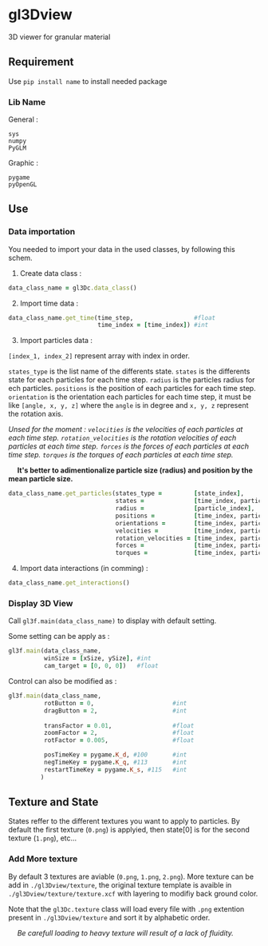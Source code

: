 # gl3Dview
3D viewer for granular material

## Requirement

Use ```pip install name``` to install needed package

### Lib Name

General :

```
sys
numpy
PyGLM
```

Graphic :

```
pygame
pyOpenGL
```

## Use

### Data importation
You needed to import your data in the used classes, by following this schem. 


1. Create data class :

  ```ruby
  data_class_name = gl3Dc.data_class()
  ```

2. Import time data :
  ```ruby
  data_class_name.get_time(time_step,                 #float
                           time_index = [time_index]) #int
  ```
   
3. Import particles data :

`[index_1, index_2]` represent array with index in order.

`states_type` is the list name of the differents state.
`states` is the differents state for each particles for each time step.
`radius` is the particles radius for ech particles.
`positions` is the position of each particles for each time step.
`orientation` is the orientation each particles for each time step, it must be like `[angle, x, y, z]` where the `angle` is in degree and `x, y, z` represent the rotation axis.

*Unsed for the moment :
`velocities` is the velocities of each particles at each time step.
`rotation_velocities` is the rotation velocities of each particles at each time step.
`forces` is the forces of each particles at each time step.
`torques` is the torques of each particles at each time step.*

  
&emsp; **It's better to adimentionalize particle size (radius) and position by the mean particle size.**
   
  ```ruby
  data_class_name.get_particles(states_type =         [state_index],                                        #str
                                states =              [time_index, particle_index, state_index],            #bool
                                radius =              [particle_index],                                     #float
                                positions =           [time_index, particle_index, coord_index],            #float
                                orientations =        [time_index, particle_index, angle:axis_coord_index], #float
                                velocities =          [time_index, particle_index, coord_index],            #float
                                rotation_velocities = [time_index, particle_index, coord_index],            #float
                                forces =              [time_index, particle_index, coord_index],            #float
                                torques =             [time_index, particle_index, coord_index])            #float
  ```

4. Import data interactions (in comming) :

  ```ruby
  data_class_name.get_interactions()
  ```

### Display 3D View

Call ```gl3f.main(data_class_name)``` to display with default setting.

Some setting can be apply as :
```ruby
gl3f.main(data_class_name,
          winSize = [xSize, ySize], #int
          cam_target = [0, 0, 0])   #float
```

Control can also be modified as :
```ruby
gl3f.main(data_class_name,
          rotButton = 0,                      #int
          dragButton = 2,                     #int
         
          transFactor = 0.01,                 #float
          zoomFactor = 2,                     #float
          rotFactor = 0.005,                  #float

          posTimeKey = pygame.K_d, #100       #int
          negTimeKey = pygame.K_q, #113       #int
          restartTimeKey = pygame.K_s, #115   #int
         )
```
## Texture and State

States reffer to the different textures you want to apply to particles. By default the first texture (`0.png`) is applyied, then state[0] is for the second texture (`1.png`), etc... 

### Add More texture

By default 3 textures are aviable (`0.png`, `1.png`, `2.png`). More texture can be add in ```./gl3Dview/texture```, the original texture template is avaible in ```./gl3Dview/texture/texture.xcf``` with layering to modifiy back ground color.

Note that the ```gl3Dc.texture``` class will load every file with ```.png``` extention present in ```./gl3Dview/texture``` and sort it by alphabetic order.

&emsp; *Be carefull loading to heavy texture will result of a lack of fluidity.*




